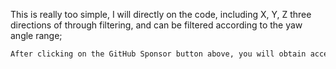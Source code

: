 This is really too simple, I will directly on the code, including X, Y, Z three directions of through filtering, and can be filtered according to the yaw angle range; 

  ```python  
After clicking on the GitHub Sponsor button above, you will obtain access permissions to my private code repository ( https://github.com/slowlon/my_code_bar ) to view this blog code. By searching the code number of this blog, you can find the code you need, code number is: 2024020309574647022
  ```  
